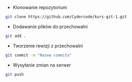 * Klonowanie repozytorium
```bash
git clone https://github.com/Cydercode/kurs-git-1.git
```
* Dodawanie plików do przechowalni
```bash
git add .
```
* Tworzenie rewizji z przechowalni
```bash
git commit -m "Nazwa commita"
```
* Wysyłanie zmian na serwer
```bash
git push
```
